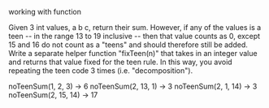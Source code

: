 working  with function


Given 3 int values, a b c, return their sum. However, if any of the values is a teen -- in the range 13 to 19 inclusive -- then that value counts as 0, except 15 and 16 do not count as a "teens" and should therefore still be added. Write a separate helper function "fixTeen(n)" that takes in an integer value and returns that value fixed for the teen rule. In this way, you avoid repeating the teen code 3 times (i.e. "decomposition").

noTeenSum(1, 2, 3) → 6 
noTeenSum(2, 13, 1) → 3 
noTeenSum(2, 1, 14) → 3 
noTeenSum(2, 15, 14) → 17